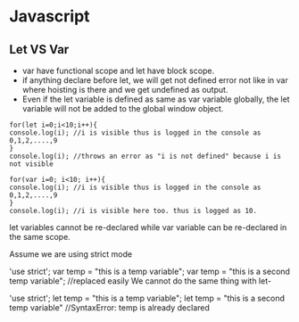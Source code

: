 # Javascript

## Let VS Var
- var have functional scope and let have block scope.
- if anything declare before let, we will get not defined error not like in var where hoisting is there and we get undefined as output.
- Even if the let variable is defined as same as var variable globally, the let variable will not be added to the global window object.

```
for(let i=0;i<10;i++){
console.log(i); //i is visible thus is logged in the console as 0,1,2,....,9
}
console.log(i); //throws an error as "i is not defined" because i is not visible

for(var i=0; i<10; i++){
console.log(i); //i is visible thus is logged in the console as 0,1,2,....,9
}
console.log(i); //i is visible here too. thus is logged as 10.
```
let variables cannot be re-declared while var variable can be re-declared in the same scope.

Assume we are using strict mode

'use strict';
var temp = "this is a temp variable";
var temp = "this is a second temp variable"; //replaced easily
We cannot do the same thing with let-

'use strict';
let temp = "this is a temp variable";
let temp = "this is a second temp variable" //SyntaxError: temp is already declared

